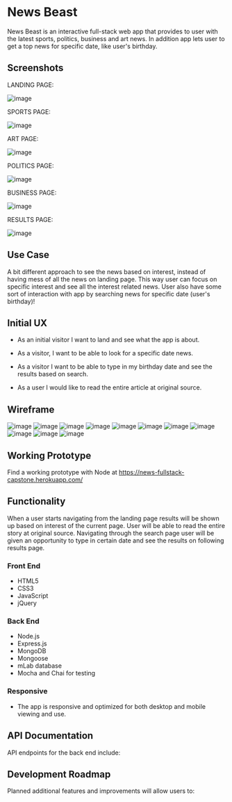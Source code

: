 # News Beast

News Beast is an interactive full-stack web app that provides to user with the latest sports, politics, business and art news. In addition app lets user to get a top news for specific date, like user's birthday.

## Screenshots


LANDING PAGE:

![image](https://github.com/hero931/wellness-organizer-node-capstone/blob/master/github-images/landing-page.png)


SPORTS PAGE:

![image](https://github.com/hero931/wellness-organizer-node-capstone/blob/master/github-images/login-page.png)


ART PAGE:

![image](https://github.com/hero931/wellness-organizer-node-capstone/blob/master/github-images/dashboard-page.png)


POLITICS PAGE:

![image](https://github.com/hero931/wellness-organizer-node-capstone/blob/master/github-images/champion-page.png)


BUSINESS PAGE:

![image](https://github.com/hero931/wellness-organizer-node-capstone/blob/master/github-images/results-page.png)


RESULTS PAGE:

![image](https://github.com/hero931/wellness-organizer-node-capstone/blob/master/github-images/results-page.png)

## Use Case
A bit different approach to see the news based on interest, instead of having mess of all the news on landing page. This way user can focus on specific interest and see all the interest related news. User also have some sort of interaction with app by searching news for specific date (user's birthday)! 

## Initial UX

* As an initial visitor I want to land and see what the app is about.

* As a visitor, I want to be able to look for a specific date news.

* As a visitor I want to be able to type in my birthday date and see the results based on search.

* As a user I would like to read the entire article at original source.

## Wireframe

![image](https://user-images.githubusercontent.com/31460531/39335234-30c6b3e2-4980-11e8-9857-d9455eb37d3c.png)
![image](https://user-images.githubusercontent.com/31460531/39335314-7b976f38-4980-11e8-91f4-1f3dc0ee9212.png)
![image](https://user-images.githubusercontent.com/31460531/39335326-8a505c74-4980-11e8-838e-a55a0737499f.png)
![image](https://user-images.githubusercontent.com/31460531/39335341-98d0d2ec-4980-11e8-99a3-9c81c45970a9.png)
![image](https://user-images.githubusercontent.com/31460531/39335356-aabc7394-4980-11e8-8d94-758526547d35.png)
![image](https://user-images.githubusercontent.com/31460531/39335369-b91dd400-4980-11e8-9ace-89312a73f4c5.png)
![image](https://user-images.githubusercontent.com/31460531/39335383-c4fbda6a-4980-11e8-94e3-02544543429f.png)
![image](https://user-images.githubusercontent.com/31460531/39335395-d5b3ed02-4980-11e8-8b68-d362b8be1203.png)
![image](https://user-images.githubusercontent.com/31460531/39335410-e5434e20-4980-11e8-80b5-f4427c9db773.png)
![image](https://user-images.githubusercontent.com/31460531/39335417-f2db5ca8-4980-11e8-80cb-c97d7a1ad934.png)
![image](https://user-images.githubusercontent.com/31460531/39335427-ff7883be-4980-11e8-8bbc-bfc39a6164c0.png)


## Working Prototype
Find a working prototype with Node at https://news-fullstack-capstone.herokuapp.com/


## Functionality
When a user starts navigating from the landing page results will be shown up based on interest of the current page. User will be able to read the entire story at original source. Navigating through the search page user will be given an opportunity to type in certain date and see the results on following results page.

### Front End
* HTML5
* CSS3
* JavaScript
* jQuery

### Back End
* Node.js
* Express.js
* MongoDB
* Mongoose
* mLab database
* Mocha and Chai for testing

### Responsive
* The app is responsive and optimized for both desktop and mobile viewing and use.

## API Documentation
API endpoints for the back end include:


## Development Roadmap
Planned additional features and improvements will allow users to:

